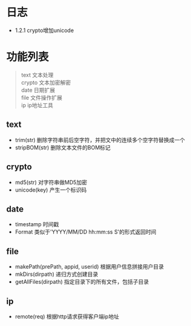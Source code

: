 # 日志
- 1.2.1 crypto增加unicode

# 功能列表
> text 文本处理            
> crypto 文本加密解密        
> date 日期扩展       
> file 文件操作扩展      
> ip ip地址工具          

## text

- trim(str) 删除字符串前后空字符，并把文中的连续多个空字符替换成一个
- stripBOM(str) 删除文本文件的BOM标记

## crypto

- md5(str) 对字符串做MD5加密
- unicode(key) 产生一个标识码

## date

- timestamp 时间戳
- Format 类似于'YYYY/MM/DD hh:mm:ss S'的形式返回时间 

## file

- makePath(prePath, appid, userid) 根据用户信息拼接用户目录
- mkDirs(dirpath) 递归方式创建目录
- getAllFiles(dirpath) 指定目录下的所有文件，包括子目录

## ip

- remote(req) 根据http请求获得客户端ip地址
